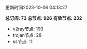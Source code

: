 更新时间2023-10-06 04:13:27

**总订阅: 73**
**总节点: 926**
**有效节点: 232**
- v2ray节点: 193
- trojan节点: 28
- ss节点: 11
